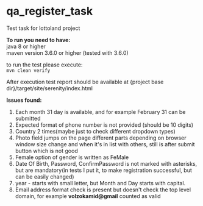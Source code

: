 # qa_register_task
Test task for lottoland project

<b>To run you need to have:</b><br>
    java 8 or higher<br>
    maven version 3.6.0 or higher (tested with 3.6.0)<br>


to run the test please execute:<br> `mvn clean verify`

After execution test report should be available at {project base dir}/target/site/serenity/index.html


<b>Issues found: </b>  
1. Each month 31 day is available, and for example February 31 can be submitted
2. Expected format of phone number is not provided (should be 10 digits)
3. Country 2 times(maybe just to check different dropdown types)
4. Photo field jumps on the page different parts depending on browser window size change
and when it's in list with others, still is after submit button which is not good
5. Female option of gender is written as FeMale
6. Date Of Birth, Password, ConfirmPassword is not marked with asterisks, but are mandatory(in tests I put it, to make 
registration successful, but can be easily changed)
7. year - starts with small letter, but Month and Day starts with capital.
8. Email address format check is present but doesn't check the top level domain, for example <b>volzokamid@gmail</b>
counted as valid 